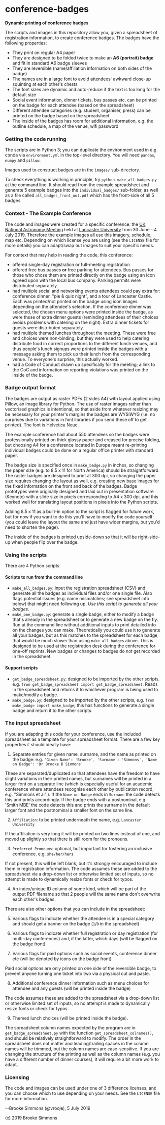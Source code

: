 # conference-badges
**Dynamic printing of conference badges**

The scripts and images in this repository allow you, given a spreadsheet of registration information, to create conference badges. The badges have the following properties:

 - They print on regular A4 paper
 - They are designed to be folded twice to make an **A6 (portrait) badge** and fit in standard A6 badge sleeves
 - They are reversible (name/affiliation information on both sides of the badge)
 - The names are in a large font to avoid attendees' awkward close-up squinting at each other's chests
 - The font sizes are dynamic and auto-reduce if the text is too long for the default size
 - Social event information, dinner tickets, bus passes etc. can be printed on the badge for each attendee (based on the spreadsheet)
 - Different attendee categories (e.g. student, organiser, press) can be printed on the badge based on the spreadsheet
 - The inside of the badges has room for additional information, e.g. the outline schedule, a map of the venue, wifi password


### Getting the code running

The scripts are in Python 3; you can duplicate the environment used in e.g. conda via `environment.yml` in the top-level directory. You will need `pandas`, `numpy` and `pillow`.

Images used to construct badges are in the `images/` sub-directory.

To check everything is working in principle, try 
`python make_all_badges.py` 
at the command line. It should read from the example spreadsheet and generate 5 example badges into the `individual_badges/` sub-folder, as well as a file called `all_badges_front_out.pdf` which has the front-side of all 5 badges. 


### Context - The Example Conference

The code and images were created for a specific conference: the [UK National Astronomy Meeting](http://nam2019.org) held at [Lancaster University](http://www.lancaster.ac.uk) from 30 June - 4 July 2019. Therefore the example images all use this imagery, schedule, map etc. Depending on which license you are using (see the `LICENSE` file for more details) you can adapt/swap out images to suit your specific needs.

For context that may help in reading the code, this conference:

 - offered single-day registration or full-meeting registration
 - offered free bus passes **or** free parking for attendees. Bus passes for those who chose them are printed directly on the badge using an icon agreed upon with the local bus company. Parking permits were distributed separately.
 - had multiple social and networking events attendees could pay extra for: conference dinner, "pie & quiz night", and a tour of Lancaster Castle. Each was printed/not printed on the badge using icon images depending on the attendee's selection. If the conference dinner was selected, the chosen menu options were printed inside the badge, as were those of extra dinner guests (reminding attendees of their choices avoids problems with catering on the night). Extra dinner tickets for guests were distributed separately.
 - had multiple themed lunches throughout the meeting. These were free and choices were non-binding, but they were used to help catering distribute food in correct proportions to the different lunch venues, and thus people's lunch signups were printed inside the badges with a message asking them to pick up their lunch from the corresponding venue. To everyone's surprise, this actually worked.
 - had a Code of Conduct drawn up specifically for the meeting; a link to the CoC and information on reporting violations was printed on the inside of the badge.


### Badge output format

The badges are output as raster PDFs (2 sides A4) with layout applied using Pillow, an image library for Python. The use of raster images rather than vectorised graphics is intentional, so that aside from whatever resizing may be necessary for your printer's margins the badges are WYSIWYG (i.e. no surprises due to variations in font libraries if you send these off to get printed). The font is Helvetica Neue.

The example conference had about 550 attendees so the badges were professionally printed on thick glossy paper and creased for precise folding, but choosing A4 for a conference located in Europe meant re-printing individual badges could be done on a regular office printer with standard paper.

The badge size is specified once in `make_badge.py` in inches, so changing the paper size (e.g. to 8.5 x 11 for North America) should be straightforward. The raster badges are designed to print at 300 dpi, so changing the paper size requires changing the layout as well, e.g. creating new base images for the fixed information on the front and back of the badges. Badge prototypes were originally designed and laid out in presentation software (Keynote) with a slide size in pixels corresponding to A4 x 300 dpi, and this worked well for translating layout positions in pixels into the Python scripts. 

Adding 8.5 x 11 as a built-in option to the script is flagged for future work, but for now if you want to do this you'll have to modify the code yourself (you could leave the layout the same and just have wider margins, but you'd need to shorten the page).

The inside of the badges is printed upside-down so that it will be right-side-up when people flip over the badge.


### Using the scripts

There are 4 Python scripts:

#### Scripts to run from the command line

 - `make_all_badges.py`: input the registration spreadsheet (CSV) and generate all the badges as individual files and/or one single file. Also flags potential issues (e.g. name mismatches; see spreadsheet info below) that might need following up. *Use this script to generate all your badges.*
 - `make_one_badge.py`: generate a single badge, either to modify a badge that's already in the spreadsheet or to generate a new badge on the fly. Run at the command line without additional inputs to print detailed info on the changes you can make. Theoretically you could use it to generate all your badges, but as this matches to the spreadsheet for each badge, that would be much slower than using `make_all_badges` above. This is designed to be used at the registration desk during the conference for one-off reprints. New badges or changes to badges do *not* get recorded in the spreadsheet.

#### Support scripts

 - `get_badge_spreadsheet.py`: designed to be imported by the other scripts, e.g. `from get_badge_spreadsheet import get_badge_spreadsheet`. Reads in the spreadsheet and returns it to whichever program is being used to make/modify a badge.
 - `make_badge.py`: designed to be imported by the other scripts, e.g. `from make_badge import make_badge`; this has functions to generate a single badge and return it to the other scripts.


### The input spreadsheet

If you are adapting this code for your conference, use the included spreadsheet as a template for your spreadsheet format. There are a few key properties it should ideally have:

 1. Separate entries for given name, surname, and the name as printed on the badge: e.g. `'Given Name': 'Brooke', 'Surname': 'Simmons', 'Name on Badge': 'Dr Brooke D Simmons'`

 These are separated/duplicated so that attendees have the freedom to have slight variations in their printed names, but surnames will be printed in a larger font on a separate line (which is especially useful for an academic conference where attendees recognise each other by publication record, e.g. "Simmons et al".). If the `Name on Badge` ends in `Surname` the code detects this and prints accordingly. If the badge ends with a postnominal, e.g. 'Smith MBE' the code detects this and prints the surname in the default larger font and the postnominal a smaller font on the same line.

 2. `Affiliation`: to be printed underneath the name, e.g. `Lancaster University`

 If the affiliation is very long it will be printed on two lines instead of one, and moved up slightly so that there is still room for the pronouns.

 3. `Preferred Pronouns`: optional, but important for fostering an inclusive conference. e.g. `she/her/hers`

 If not present, this will be left blank, but it's strongly encouraged to include them in registration information. The code assumes these are added to the spreadsheet via a drop-down list or otherwise limited set of inputs, so no attempt is made to dynamically resize fonts or check for typos.

4. An index/unique ID column of some kind, which will be part of the output PDF filename so that 2 people will the same name don't overwrite each other's badges.

There are also other options that you can include in the spreadsheet:

 5. Various flags to indicate whether the attendee is in a special category and should get a banner on the badge (`1`/`0` in the spreadsheet)

 6. Various flags to indicate whether full registration or day registration (for multi-day conferences) and, if the latter, which days (will be flagged on the badge front)

 7. Various flags for paid options such as social events, conference dinner etc (will be denoted by icons on the badge front)

 Paid social options are only printed on one side of the reversible badge, to prevent anyone turning one ticket into two via a physical cut and paste.

 8. Additional conference dinner information such as menu choices for attendee and any guests (will be printed inside the badge)

 The code assumes these are added to the spreadsheet via a drop-down list or otherwise limited set of inputs, so no attempt is made to dynamically resize fonts or check for typos.

 9. Themed lunch choices (will be printed inside the badge).

The spreadsheet column names expected by the program are in `get_badge_spreadsheet.py` with the function `get_spreadsheet_colnames()`, and should be relatively straightforward to modify. The order in the spreadsheet does not matter and leading/trailing spaces in the column names will be trimmed, but the column names are case-sensitive. If you are changing the structure of the printing as well as the column names (e.g. you have a different number of dinner courses), it will require a bit more work to adapt.


### Licensing

The code and images can be used under one of 3 difference licenses, and you can choose which to use depending on your needs. See the `LICENSE` file for more information.


--Brooke Simmons (@vrooje), 5 July 2019

(c) 2019 Brooke Simmons
